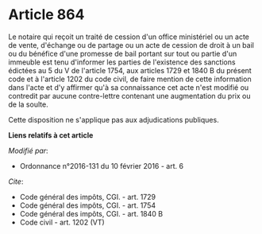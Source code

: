 # Article 864

Le notaire qui reçoit un traité de cession d'un office ministériel ou un acte de vente, d'échange ou de partage ou un acte de
cession de droit à un bail ou du bénéfice d'une promesse de bail portant sur tout ou partie d'un immeuble est tenu d'informer
les parties de l'existence des sanctions édictées au 5 du V de l'article 1754, aux articles 1729 et 1840 B du présent code et
à l'article 1202 du code civil, de faire mention de cette information dans l'acte et d'y affirmer qu'à sa connaissance cet
acte n'est modifié ou contredit par aucune contre-lettre contenant une augmentation du prix ou de la soulte. 

Cette disposition ne s'applique pas aux adjudications publiques.

**Liens relatifs à cet article**

_Modifié par_:

  - Ordonnance n°2016-131 du 10 février 2016 - art. 6

_Cite_:

  - Code général des impôts, CGI. - art. 1729
  - Code général des impôts, CGI. - art. 1754
  - Code général des impôts, CGI. - art. 1840 B
  - Code civil - art. 1202 (VT)
